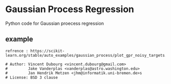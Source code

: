 # Gaussian Process Regression

Python code for Gaussian proecess regression

## example
```
refrence : https://scikit-learn.org/stable/auto_examples/gaussian_process/plot_gpr_noisy_targets.html

# Author: Vincent Dubourg <vincent.dubourg@gmail.com>
#         Jake Vanderplas <vanderplas@astro.washington.edu>
#         Jan Hendrik Metzen <jhm@informatik.uni-bremen.de>s
# License: BSD 3 clause
```
